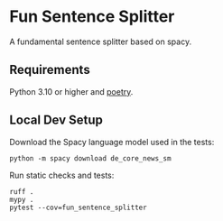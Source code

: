 # Fun Sentence Splitter

A fundamental sentence splitter based on spacy.

## Requirements

Python 3.10 or higher and [poetry](https://python-poetry.org).

## Local Dev Setup

Download the Spacy language model used in the tests:

```shell
python -m spacy download de_core_news_sm
```

Run static checks and tests:

```shell
ruff .
mypy .
pytest --cov=fun_sentence_splitter
```
